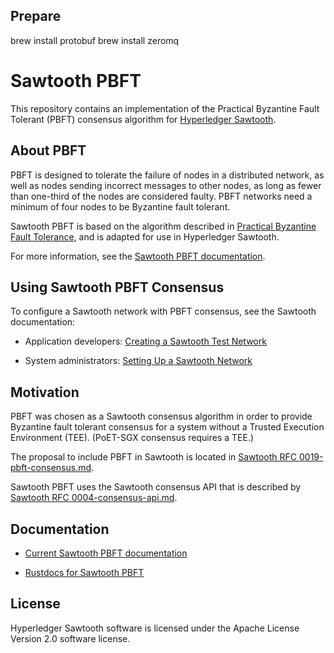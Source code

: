 ## Prepare

brew install protobuf
brew install zeromq

# Sawtooth PBFT

This repository contains an implementation of the Practical Byzantine Fault
Tolerant (PBFT) consensus algorithm for [Hyperledger
Sawtooth](https://github.com/hyperledger/sawtooth-core).

## About PBFT

PBFT is designed to tolerate the failure of nodes in a distributed network,
as well as nodes sending incorrect messages to other nodes, as long as fewer
than one-third of the nodes are considered faulty. PBFT networks need a minimum
of four nodes to be Byzantine fault tolerant.

Sawtooth PBFT is based on the algorithm described in [Practical Byzantine Fault
Tolerance](https://www.usenix.org/legacy/events/osdi99/full_papers/castro/castro_html/castro.html),
and is adapted for use in Hyperledger Sawtooth.

For more information, see the [Sawtooth PBFT
documentation](https://sawtooth.hyperledger.org/docs/#sawtooth-pbft).

## Using Sawtooth PBFT Consensus

To configure a Sawtooth network with PBFT consensus, see the Sawtooth
documentation:

- Application developers: [Creating a Sawtooth Test
  Network](https://sawtooth.hyperledger.org/docs/core/releases/latest/app_developers_guide/creating_sawtooth_network.html)

- System administrators: [Setting Up a Sawtooth
  Network](https://sawtooth.hyperledger.org/docs/core/releases/latest/sysadmin_guide/setting_up_sawtooth_poet-sim.html)

## Motivation

PBFT was chosen as a Sawtooth consensus algorithm in order to provide
Byzantine fault tolerant consensus for a system without a Trusted Execution
Environment (TEE). (PoET-SGX consensus requires a TEE.)

The proposal to include PBFT in Sawtooth is located in [Sawtooth RFC
0019-pbft-consensus.md](https://github.com/hyperledger/sawtooth-rfcs/blob/master/text/0019-pbft-consensus.md).

Sawtooth PBFT uses the Sawtooth consensus API that is described by [Sawtooth RFC
0004-consensus-api.md](https://github.com/hyperledger/sawtooth-rfcs/blob/master/text/0004-consensus-api.md).

## Documentation

- [Current Sawtooth PBFT documentation](https://sawtooth.hyperledger.org/docs/#sawtooth-pbft)

- [Rustdocs for Sawtooth PBFT](https://sawtooth.hyperledger.org/docs/pbft/nightly/master/pbft_doc/pbft_engine/index.html)

## License

Hyperledger Sawtooth software is licensed under the Apache License Version 2.0
software license.
